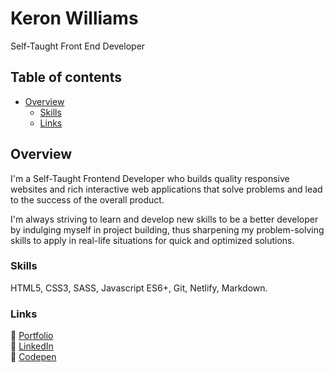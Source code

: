 # Keron Williams

Self-Taught Front End Developer

## Table of contents

- [Overview](#overview)
  - [Skills](#skills)
  - [Links](#links)

## Overview

I'm a Self-Taught Frontend Developer who builds quality responsive websites and rich interactive web applications that solve problems and lead to the success of the overall product.

I'm always striving to learn and develop new skills to be a better developer by indulging myself in project building, thus sharpening my problem-solving skills to apply in real-life situations for quick and optimized solutions.

### Skills

HTML5, CSS3, SASS, Javascript ES6+, Git, Netlify, Markdown.

### Links

🔗 [Portfolio](https://kamaliwilliams.netlify.app/)<br>
🔗 [LinkedIn](https://www.linkedin.com/in/keron-williams/)<br>
🔗 [Codepen](https://codepen.io/ikeronx)
